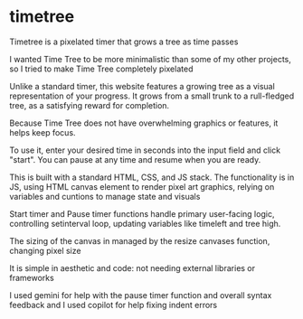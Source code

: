 # timetree

Timetree is a pixelated timer that grows a tree as time passes

I wanted Time Tree to be more minimalistic than some of my other projects, so I tried to make Time Tree completely pixelated

Unlike a standard timer, this website features a growing tree as a visual representation of your progress. It grows from a small trunk to a rull-fledged tree, as a satisfying reward for completion.

Because Time Tree does not have overwhelming graphics or features, it helps keep focus.

To use it, enter your desired time in seconds into the input field and click "start". You can pause at any time and resume when you are ready.

This is built with a standard HTML, CSS, and JS stack. The functionality is in JS, using HTML canvas element to render pixel art graphics, relying on variables and cuntions to manage state and visuals

Start timer and Pause timer functions handle primary user-facing logic, controlling setinterval loop, updating variables like timeleft and tree high.

The sizing of the canvas in managed by the resize canvases function, changing pixel size

It is simple in aesthetic and code: not needing external libraries or frameworks

I used gemini for help with the pause timer function and overall syntax feedback and I used copilot for help fixing indent errors